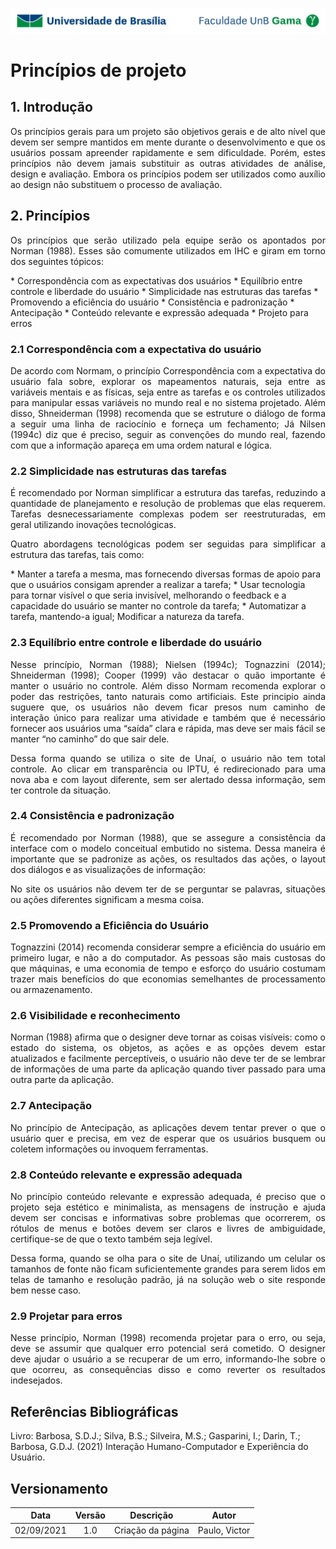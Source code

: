 ![UnB](../img/unb.jpg)

# Princípios de projeto

## 1. Introdução
<p align = "justify">Os princípios gerais para um projeto são objetivos gerais e de alto nível que devem ser sempre mantidos em mente durante o desenvolvimento e que os usuários possam apreender rapidamente e sem dificuldade. Porém, estes princípios não devem jamais substituir as outras atividades de análise, design e avaliação. Embora os princípios podem ser utilizados como auxílio ao design não substituem o processo de avaliação.</p>

## 2. Princípios
<p align = "justify">Os princípios que serão utilizado pela equipe serão os apontados por Norman (1988).
Esses são comumente utilizados em IHC e giram em torno dos seguintes tópicos:</p>
* Correspondência com as expectativas dos usuários
* Equilíbrio entre controle e liberdade do usuário
* Simplicidade nas estruturas das tarefas
* Promovendo a eficiência do usuário
* Consistência e padronização
* Antecipação
* Conteúdo relevante e expressão adequada
* Projeto para erros


### 2.1 Correspondência com a expectativa do usuário 

<p align = "justify">De acordo com Normam, o princípio Correspondência com a expectativa do usuário fala sobre, explorar os mapeamentos naturais, seja entre as variáveis mentais e as físicas, seja entre as tarefas e os controles utilizados para manipular essas variáveis no mundo real e no sistema projetado.
Além disso, Shneiderman (1998) recomenda que se estruture o diálogo de forma a seguir uma linha de raciocínio e forneça um fechamento;
Já Nilsen (1994c) diz que é preciso, seguir as convenções do mundo real, fazendo com que a informação apareça em uma ordem natural e lógica. </p>


<p align = "justify">     </p>


### 2.2 Simplicidade nas estruturas das tarefas

<p align = "justify">É recomendado por Norman simplificar a estrutura das tarefas, reduzindo a quantidade de planejamento e resolução de problemas que elas requerem. Tarefas desnecessariamente complexas podem ser reestruturadas, em geral utilizando inovações tecnológicas.</p>

<p align = "justify">Quatro abordagens tecnológicas podem ser seguidas para simplificar a estrutura das tarefas, tais como: </p>
* Manter a tarefa a mesma, mas fornecendo diversas formas de apoio para que o usuários consigam aprender a realizar a tarefa; 
* Usar tecnologia para tornar visível o que seria invisível, melhorando o feedback e a capacidade do usuário se manter no controle da tarefa; 
* Automatizar a tarefa, mantendo-a igual; Modificar a natureza da tarefa.

### 2.3 Equilíbrio entre controle e liberdade do usuário

<p align = "justify"> Nesse princípio, Norman (1988); Nielsen (1994c); Tognazzini (2014); Shneiderman (1998); Cooper (1999) vão destacar o quão importante é manter o usuário no controle. Além disso Normam recomenda explorar o poder das restrições, tanto naturais como artificiais. Este principio ainda suguere que,  os usuários não devem ficar presos num caminho de interação único para realizar uma atividade e também que é necessário fornecer aos usuários uma “saída” clara e rápida, mas deve ser mais fácil se manter “no caminho” do que sair dele.  </p>

<p align = "justify"> Dessa forma quando se utiliza o site de Unaí, o usuário não tem total controle. Ao clicar em transparência ou IPTU, é redirecionado para uma nova aba e com layout diferente, sem ser alertado dessa informação, sem ter controle da situação. </p>

### 2.4 Consistência e padronização

<p align = "justify"> É recomendado por Norman (1988), que se assegure a consistência da interface com o modelo conceitual embutido no sistema. Dessa maneira é importante que se padronize as ações, os resultados das ações, o layout dos diálogos e as visualizações de informação: </p>

<p align = "justify"> No site os usuários não devem ter de se perguntar se palavras, situações ou ações diferentes significam a mesma coisa. </p>

### 2.5 Promovendo a Eficiência do Usuário

<p align = "justify"> Tognazzini (2014) recomenda considerar sempre a eficiência do usuário em primeiro lugar, e não a do computador. As pessoas são mais custosas do que máquinas, e uma economia de tempo e esforço do usuário costumam trazer mais benefícios do que economias semelhantes de processamento ou armazenamento.
</p>

### 2.6 Visibilidade e reconhecimento

<p align = "justify"> Norman (1988) afirma que o designer deve tornar as coisas visíveis: como o estado do sistema, os objetos, as ações e as opções devem estar atualizados e facilmente perceptíveis, o usuário não deve ter de se lembrar de informações de uma parte da aplicação quando tiver passado para uma outra parte da aplicação.  </p>

### 2.7 Antecipação

<p align = "justify">No princípio de Antecipação, as aplicações devem tentar prever o que o usuário quer e precisa, em vez de esperar que os usuários busquem ou coletem informações ou invoquem ferramentas.</p>

### 2.8 Conteúdo relevante e expressão adequada

<p align = "justify"> No princípio conteúdo relevante e expressão adequada, é preciso que o projeto seja estético e minimalista, as mensagens de instrução e ajuda devem ser concisas e informativas sobre problemas que ocorrerem, os rótulos de menus e botões devem ser claros e livres de ambiguidade, certifique-se de que o texto também seja legível. </p>

<p align = "justify"> Dessa forma, quando se olha para o site de Unaí, utilizando um celular os tamanhos de fonte não ficam suficientemente grandes para serem lidos em telas de tamanho e resolução padrão, já na solução web o site responde bem nesse caso.  </p>

### 2.9 Projetar para erros

<p align = "justify"> Nesse princípio, Norman (1998) recomenda projetar para o erro, ou seja, deve se assumir que qualquer erro potencial será cometido. O designer deve ajudar o usuário a se recuperar de um erro, informando-lhe sobre o que ocorreu, as consequências disso e como reverter os resultados indesejados. </p>

## Referências Bibliográficas

Livro: Barbosa, S.D.J.; Silva, B.S.; Silveira, M.S.; Gasparini, I.; Darin, T.; Barbosa, G.D.J.
(2021) Interação Humano-Computador e Experiência do Usuário.


## Versionamento

| Data |Versão|         Descrição          |       Autor      |
|:----:|:----:|:--------------------------:|:----------------:|
| 02/09/2021 |  1.0 | Criação da página     | Paulo, Victor |

